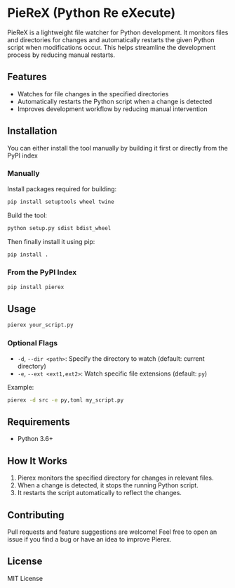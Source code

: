 # PieReX (Python Re eXecute)

PieReX is a lightweight file watcher for Python development. It monitors files and directories for changes and automatically restarts the given Python script when modifications occur. This helps streamline the development process by reducing manual restarts.

## Features
- Watches for file changes in the specified directories
- Automatically restarts the Python script when a change is detected
- Improves development workflow by reducing manual intervention

## Installation

You can either install the tool manually by building it first or directly from the PyPI index

### Manually 

Install packages required for building:

```sh
pip install setuptools wheel twine
```

Build the tool:

```sh
python setup.py sdist bdist_wheel 
```

Then finally install it using pip:

```sh
pip install .
```

### From the PyPI Index

```sh
pip install pierex
```

## Usage
```sh
pierex your_script.py
```

### Optional Flags
- `-d`, `--dir <path>`: Specify the directory to watch (default: current directory)
- `-e`, `--ext <ext1,ext2>`: Watch specific file extensions (default: `py`)

Example:
```sh
pierex -d src -e py,toml my_script.py
```

## Requirements
- Python 3.6+

## How It Works
1. Pierex monitors the specified directory for changes in relevant files.
2. When a change is detected, it stops the running Python script.
3. It restarts the script automatically to reflect the changes.

## Contributing
Pull requests and feature suggestions are welcome! Feel free to open an issue if you find a bug or have an idea to improve Pierex.

## License
MIT License

